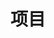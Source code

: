 ---
lang: ch
title: 项目
description: "下面的开源项目只是 Linaro、其成员合作伙伴和开源社区积极开展的前沿开发的一部分。 加入我们，共同实现加速您在 Arm 生态系统中的产品部署的目标！"
layout: flow
permalink: /projects/
keywords:
  - arm open source project
  - software
  - open-source
js-package: projects
css_bundle: projects
layout: flow
jumbotron:
  class: projects_banner text-center
  title: 项目
  image: /assets/images/content/Dots_lines_datacenter_UNDER_2MB.jpg
flow:

  - row: container_row
    sections:
      - format: text
        text_content:
          text: |
            Linaro 与其成员一起致力于 Arm 开源项目。 这些项目的范围和涉及的垂直领域可能有所不同，但都旨在实现以下一个（或多个）目标：
      - format: collapse
        style: #
        panels:
          - title: 解决生态系统质量问题
            icon: /assets/images/content/Quality.svg
            content: |
              旨在解决生态系统质量问题的项目主要侧重于测试。 在这里，利益相关者共同资助关键配置的持续连续测试，以使上游成为质量参考。 这些项目之一的示例是 [Linux Kernel Quality](/projects/#core-technologies_LKQ)。
          - title: 为架构和操作系统要求提供上游支持
            icon: /assets/images/content/Upstream.svg
            content: |
              专注于上游支持的项目专注于回归测试，通过添加更多功能和提高整个生态系统的安全性来改进技术。 通过这些项目，成员公司可以接触到维护者，这些维护者对上游的内容有发言权。 这些项目之一的示例是 [上游维护者](/projects/#core-technologies_UM)。
          - title: 解决限制市场部署的碎片化问题
            icon: /assets/images/content/Fragmentation.svg
            content: |
              Linaro 最初成立是为了解决 Arm 软件生态系统中的碎片化问题，这也是我们今天在新市场出现时仍在做的事情。 解决碎片化问题的项目侧重于跨多个开源项目将所有必要的技术上游化，以便所有生态系统参与者从一个共同的参考中工作。 这些项目之一的示例是 [Trusted Substrate](/projects/#automotive-iot-edge-devices_TS)，旨在为边缘设备固件带来标准化。
          - title: 通过利用成员的内部代码库实现生态系统目标
            icon: /assets/images/content/house_code.svg
            content: |
              在某些情况下，成员会向 Linaro 捐赠一个项目，使我们能够利用内部开发的代码库来实现更广泛的生态系统目标。 Linaro 提供了一个中立的平台，可以使用我们的工具和流程建立协作。 一旦项目启动并运行，它可以继续从 Linaro 工程协作中受益，或者可选择演变为 Linaro 社区项目，这是一个具有独立治理的项目。 迄今为止，共有三个 Linaro 社区项目 - [MCUboot](https://www.mcuboot.com/index.html)、[OpenAMP](https://www.openampproject.org/) 和 [Trusted Firmware](https ://www.trustedfirmware.org/）。
      - format: text
        text_content:
          text: |
            有兴趣在 Arm 开源项目上与 Linaro 和其他行业领导者合作吗？ 在此处了解有关 [membership](/membership/) 以及如何参与的更多信息。
  - row: custom_include_row
    source: projects.html
---